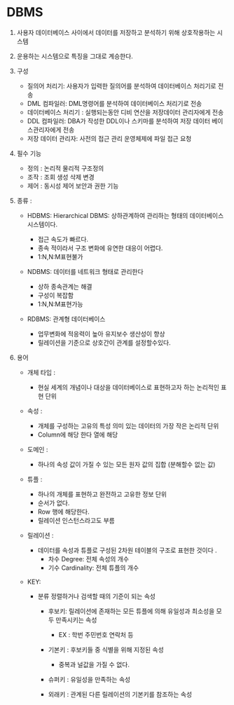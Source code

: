 # DBMS

1. 사용자 데이터베이스 사이에서 데이터를 저장하고 분석하기 위해 상호작용하는 시스템
2. 운용하는 시스템으로 특징을 그대로 계승한다.

3. 구성 
   - 질의어 처리기: 사용자가 입력한 질의어를 분석하여 데이터베이스 처리기로 전송
   - DML 컴파일러: DML명령어를 분석하여 데이터베이스 처리기로 전송
   - 데이터베이스 처리기 : 실행되는동안 디비 연산을 저장데이터 관리자에게 전송
   - DDL 컴파일러: DBA가 작성한 DDL이나 스키마를 분석하여 저장 데이터 베이스관리자에게 전송
   - 저장 데이터 관리자: 사전의 접근 관리 운영체제에 파일 접근 요청 

4. 필수 기능 
   - 정의 : 논리적 물리적 구조정의
   - 조작 : 조회 생성 삭제 변경
   - 제어 : 동시성 제어 보안과 권한 기능


5. 종류 :
    - HDBMS: Hierarchical DBMS: 상하관계하여 관리하는 형태의 데이터베이스 시스템이다. 
      -  접근 속도가 빠르다. 
      - 종속 적이라서 구조 변화에 유연한 대응이 어렵다.
      - 1:N,N:M표현불가 
      
   
    - NDBMS: 데이터를 네트워크 형태로 관리한다
      - 상하 종속관계는 해결
      - 구성이 복잡함 
      - 1:N,N:M표현가능
    
    - RDBMS: 관계형 데이터베이스 
        - 업무변화에 적응력이 높아 유지보수 생산성이 향상
        - 릴레이션을 기준으로 상호간이 관계를 설정할수있다.




6. 용어 
   - 개체 타입 :
     - 현실 세계의 개념이나 대상을 데이터베이스로 표현하고자 하는 논리적인 표현 단위
   - 속성 :
     - 개체를 구성하는 고유의 특성 의미 있는 데이터의 가장 작은 논리적 단위
     - Column에 해당 한다 열에 해당

    - 도메인 :
      - 하나의 속성 값이 가질 수 있는 모든 원자 값의 집합 (분해할수 없는 값)
    - 튜플 : 
      - 하나의 개체를 표현하고 완전하고 고유한 정보 단위
      - 순서가 없다.
      - Row 행에 해당한다.
      - 릴레이션 인스턴스라고도 부름 
    - 릴레이션 : 
      - 데이터를 속성과 튜플로 구성된 2차원 테이블의 구조로 표현한 것이다 .
        -  차수 Degree: 전체 속성의 개수
        -  기수 Cardinality: 전체 튜플의 개수 
    - KEY: 
      - 분류 정렬하거나 검색할 때의 기준이 되는 속성
        - 후보키: 릴레이션에 존재하는 모든 튜플에 의해 유일성과 최소성을 모두 만족시키는 속성 
          - EX : 학번 주민번호 연락처 등

        - 기본키 : 후보키들 중 식별을 위해 지정된 속성
          -  중복과 널값을 가질 수 없다.
        -  슈퍼키 : 유일성을 만족하는 속성 
        - 외래키 : 관계된 다른 릴레이션의 기본키를 참조하는 속성 


